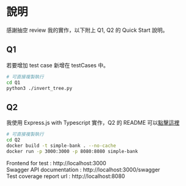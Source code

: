 # 說明
感謝抽空 review 我的實作，以下附上 Q1, Q2 的 Quick Start 說明。
## Q1
若要增加 test case 新增在 testCases 中。
```bash
# 可直接複製執行
cd Q1
python3 ./invert_tree.py
```

## Q2
我使用 Express.js with Typescript 實作，Q2 的 README 可以[點擊這裡](./Q2/README.md)
```bash
# 可直接複製執行
cd Q2
docker build -t simple-bank . --no-cache
docker run -p 3000:3000 -p 8080:8080 simple-bank
```
Frontend for test : http://localhost:3000 \
Swagger API documentation : http://localhost:3000/swagger \
Test coverage report url : http://localhost:8080
